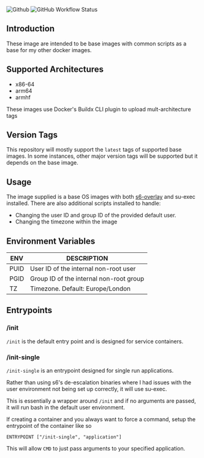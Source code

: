 ![Github](https://img.shields.io/badge/Warpcode-Github-green?logo=github&style=for-the-badge) ![GitHub Workflow Status](https://img.shields.io/github/workflow/status/warpcode/docker-base-image/Build%20the%20image?style=for-the-badge)

## Introduction
These image are intended to be base images with common scripts as a base for my other docker images.

## Supported Architectures
* x86-64
* arm64
* armhf

These images use Docker's Buildx CLI plugin to upload mult-architecture tags

## Version Tags
This repository will mostly support the `latest` tags of supported base images.
In some instances, other major version tags will be supported but it depends on the base image.

## Usage
The image supplied is a base OS images with both [s6-overlay](https://github.com/just-containers/s6-overlay) and su-exec installed.
There are also additional scripts installed to handle:
* Changing the user ID and group ID of the provided default user.
* Changing the timezone within the image

## Environment Variables
| ENV  | DESCRIPTION                             |
|------|-----------------------------------------|
| PUID | User ID of the internal non-root user   |
| PGID | Group ID of the internal non-root group |
| TZ   | Timezone. Default: Europe/London        |


## Entrypoints
### /init
`/init` is the default entry point and is designed for service containers.

### /init-single
`/init-single` is an entrypoint designed for single run applications.

Rather than using s6's de-escalation binaries where I had issues with the user environment not being set up correctly, it will use su-exec.

This is essentially a wrapper around `/init` and if no arguments are passed, it will run bash in the default user environment.

If creating a container and you always want to force a command, setup the entrypoint of the container like so

```
ENTRYPOINT ["/init-single", "application"]
```

This will allow `CMD` to just pass arguments to your specified application.
